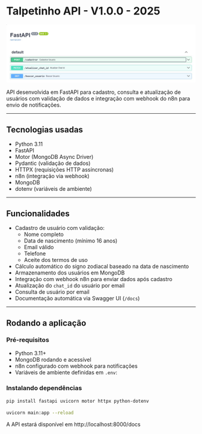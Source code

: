 # Talpetinho API - V1.0.0 - 2025

![API DOCS](./img/scrren2.jpg)

API desenvolvida em FastAPI para cadastro, consulta e atualização de usuários com validação de dados e integração com webhook do n8n para envio de notificações.

---

## Tecnologias usadas

- Python 3.11
- FastAPI
- Motor (MongoDB Async Driver)
- Pydantic (validação de dados)
- HTTPX (requisições HTTP assíncronas)
- n8n (integração via webhook)
- MongoDB
- dotenv (variáveis de ambiente)

---

## Funcionalidades

- Cadastro de usuário com validação:
  - Nome completo
  - Data de nascimento (mínimo 16 anos)
  - Email válido
  - Telefone
  - Aceite dos termos de uso
- Cálculo automático do signo zodiacal baseado na data de nascimento
- Armazenamento dos usuários em MongoDB
- Integração com webhook n8n para enviar dados após cadastro
- Atualização do `chat_id` do usuário por email
- Consulta de usuário por email
- Documentação automática via Swagger UI (`/docs`)

---

## Rodando a aplicação

### Pré-requisitos

- Python 3.11+
- MongoDB rodando e acessível
- n8n configurado com webhook para notificações
- Variáveis de ambiente definidas em `.env`:


### Instalando dependências

```bash
pip install fastapi uvicorn motor httpx python-dotenv
```
```bash
uvicorn main:app --reload
```
A API estará disponível em http://localhost:8000/docs

